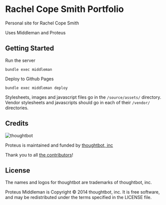# Rachel Cope Smith Portfolio

Personal site for Rachel Cope Smith

Uses Middleman and Proteus

Getting Started
---------------
Run the server
```
bundle exec middleman
```

Deploy to Github Pages
```
bundle exec middleman deploy
```

Stylesheets, images and javascript files go in the `/source/assets/` directory.
Vendor stylesheets and javascripts should go in each of their `/vendor/` directories.


Credits
-------

![thoughtbot](http://thoughtbot.com/logo.png)

Proteus is maintained and funded by [thoughtbot, inc](http://thoughtbot.com/community)

Thank you to all [the contributors](https://github.com/thoughtbot/proteus-middleman/contributors)!

License
-------

The names and logos for thoughtbot are trademarks of thoughtbot, inc.

Proteus Middleman is Copyright © 2014 thoughtbot, inc. It is free software, and may be
redistributed under the terms specified in the LICENSE file.
